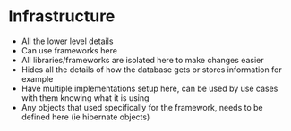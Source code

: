 # Infrastructure

- All the lower level details
- Can use frameworks here
- All libraries/frameworks are isolated here to make changes easier
- Hides all the details of how the database gets or stores information for example
- Have multiple implementations setup here, can be used by use cases with them knowing what it is using
- Any objects that used specifically for the framework, needs to be defined here (ie hibernate objects)